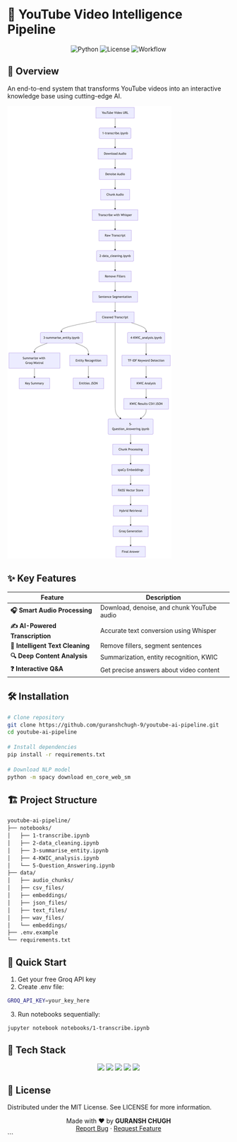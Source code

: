 # 🚀 YouTube Video Intelligence Pipeline

<div align="center">
  <img src="https://img.shields.io/badge/Python-3.8%2B-blue" alt="Python">
  <img src="https://img.shields.io/badge/License-MIT-green" alt="License">
  <img src="https://img.shields.io/badge/Workflow-Audio→Text→QA-orange" alt="Workflow">
</div>

## 🌟 Overview
An end-to-end system that transforms YouTube videos into an interactive knowledge base using cutting-edge AI.

![Pipeline Visualization](https://github.com/guranshchugh-9/Audio-mining/blob/main/data/assets/deepseek_mermaid_20250429_d4f867.png?raw=true)

## ✨ Key Features
| Feature | Description |
|---------|-------------|
| **🎧 Smart Audio Processing** | Download, denoise, and chunk YouTube audio |
| **✍️ AI-Powered Transcription** | Accurate text conversion using Whisper |
| **🧹 Intelligent Text Cleaning** | Remove fillers, segment sentences |
| **🔍 Deep Content Analysis** | Summarization, entity recognition, KWIC |
| **❓ Interactive Q&A** | Get precise answers about video content |

## 🛠️ Installation
```bash
# Clone repository
git clone https://github.com/guranshchugh-9/youtube-ai-pipeline.git
cd youtube-ai-pipeline

# Install dependencies
pip install -r requirements.txt

# Download NLP model
python -m spacy download en_core_web_sm
```

## 🏗️ Project Structure
```bash
youtube-ai-pipeline/
├── notebooks/
│   ├── 1-transcribe.ipynb
│   ├── 2-data_cleaning.ipynb
│   ├── 3-summarise_entity.ipynb
│   ├── 4-KWIC_analysis.ipynb
│   └── 5-Question_Answering.ipynb
├── data/
│   ├── audio_chunks/
│   ├── csv_files/
│   ├── embeddings/
│   ├── json_files/
│   ├── text_files/
│   ├── wav_files/
│   └── embeddings/
├── .env.example
└── requirements.txt
```

## 🚀 Quick Start
1. Get your free Groq API key
2. Create .env file:
```bash 
GROQ_API_KEY=your_key_here
```
3. Run notebooks sequentially:
```bash 
jupyter notebook notebooks/1-transcribe.ipynb
```

## 🧩 Tech Stack
<div align="center"> <img src="https://img.shields.io/badge/Whisper-Transcripts-9cf" height="25"> <img src="https://img.shields.io/badge/spaCy-NLP-red" height="25"> <img src="https://img.shields.io/badge/FAISS-Vector_Search-yellow" height="25"> <img src="https://img.shields.io/badge/Groq-High_Speed_AI-blue" height="25"> <img src="https://img.shields.io/badge/Python-FFmpeg-orange" height="25"> </div>

## 📜 License
Distributed under the MIT License. See LICENSE for more information.

<div align="center"> Made with ❤️ by <b>GURANSH CHUGH</b><br> <a href="https://github.com/username/youtube-ai-pipeline/issues">Report Bug</a> · <a href="https://github.com/username/youtube-ai-pipeline/discussions">Request Feature</a> </div> ```

